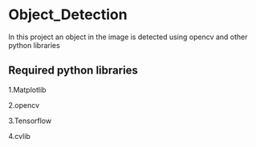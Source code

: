 # Object_Detection
In this project an object in the image is detected using opencv and other python libraries

## Required python libraries
 1.Matplotlib
 
 2.opencv
 
 3.Tensorflow
 
 4.cvlib
